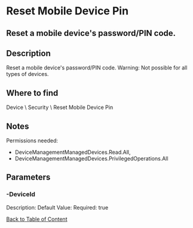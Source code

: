 # Reset Mobile Device Pin

## Reset a mobile device's password/PIN code.

## Description
Reset a mobile device's password/PIN code. Warning: Not possible for all types of devices.

## Where to find
Device \ Security \ Reset Mobile Device Pin

## Notes
Permissions needed:
- DeviceManagementManagedDevices.Read.All,
- DeviceManagementManagedDevices.PrivilegedOperations.All

## Parameters
### -DeviceId
Description: 
Default Value: 
Required: true


[Back to Table of Content](../../../README.md)

